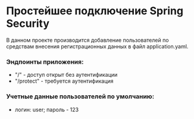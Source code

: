 # Простейшее подключение Spring Security

В данном проекте производится добавление пользователей по средствам внесения
регистрационных данных в файл application.yaml.

### Эндпоинты приложения:
* "/" - доступ открыт без аутентификации
* "/protect" - требуется аутентификация

### Учетные данные пользователей по умолчанию:
* логин: user; пароль - 123 